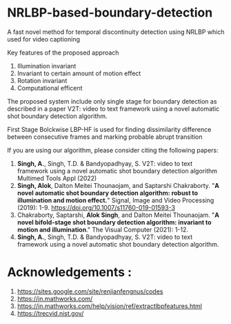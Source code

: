 # NRLBP-based-boundary-detection
A fast novel method for temporal discontinuity detection using NRLBP which used for video captioning

Key features of the proposed approach

1. Illumination invariant
2. Invariant to certain amount of motion effect
3. Rotation invariant
4. Computational efficent

The proposed system include only single stage for boundary detection as described in a paper V2T: video to text framework using a novel automatic shot boundary detection algorithm.

First Stage Bolckwise LBP-HF is used for finding dissimilarity difference between consecutive frames and marking probable abrupt transition


If you are using our algorithm, please consider citing the following papers:

1. **Singh, A.**, Singh, T.D. & Bandyopadhyay, S. V2T: video to text framework using a novel automatic shot boundary detection algorithm Multimed Tools Appl (2022)
2. **Singh, Alok**, Dalton Meitei Thounaojam, and Saptarshi Chakraborty. "**A novel automatic shot boundary detection algorithm: robust to illumination and motion effect.**" Signal, Image and Video Processing (2019): 1-9. https://doi.org/10.1007/s11760-019-01593-3
3. Chakraborty, Saptarshi, **Alok Singh**, and Dalton Meitei Thounaojam. "**A novel bifold-stage shot boundary detection algorithm: invariant to motion and illumination**." The Visual Computer (2021): 1-12.
4. **Singh, A.**, Singh, T.D. & Bandyopadhyay, S. V2T: video to text framework using a novel automatic shot boundary detection algorithm.


# Acknowledgements :
 1. https://sites.google.com/site/renjianfengnus/codes
 2. https://in.mathworks.com/
 3. https://in.mathworks.com/help/vision/ref/extractlbpfeatures.html
 4. https://trecvid.nist.gov/
 
 
